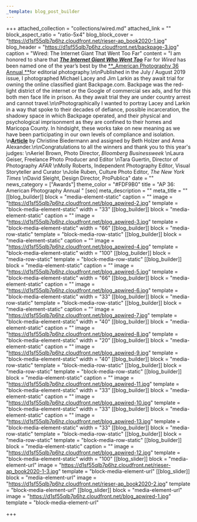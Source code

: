 ```yaml
---
_template: blog_post_builder
---
```


+++
attached_collection = "collections/wired.md"
attached_link = ""
block_aspect_ratio = "ratio-5x4"
blog_block_cover = "https://d1sf55qlb7p6hz.cloudfront.net/rieser-ap_book2020-1.jpg"
blog_header = "https://d1sf55qlb7p6hz.cloudfront.net/backpage-3.jpg"
caption = "Wired: The Internet Giant That Went Too Far"
content = "I am honored to share that [**_The Internet Giant Who Went Too_**](https://jesserieser.com/collections/wired-magazine/ ) Far for _Wired_ has been named one of the year’s best by the [**_American Photography 36 Annual **](https://www.ai-ap.com/slideshow/AP/36/?status=selected#267)for editorial photography.\n\nPublished in the July / August 2019 issue, I photographed Michael Lacey and Jim Larkin as they await trial for owning the online classified giant Backpage.com. Backpage was the red-light district of the internet or the Google of commercial sex ads, and for this both men face life in prison. As they await trial they are under country arrest and cannot travel.\n\nPhotographically I wanted to portray Lacey and Larkin in a way that spoke to their decades of defiance, possible incarceration, the shadowy space in which Backpage operated, and their physical and psychological imprisonment as they are confined to their homes and Maricopa County. In hindsight, these works take on new meaning as we have been participating in our own levels of compliance and isolation.  \n[**Article**](https://www.wired.com/story/inside-backpage-vicious-battle-feds/) by Christine Biedermann and assigned by Beth Holzer and Anna Alexander.\n\nCongratulations to all the winners and thank you to this year's judges:  \nAeriel Brown, Photo Director, _Bloomberg Businessweek_  \nLaura Geiser, Freelance Photo Producer and Editor  \nTara Guertin, Director of Photography _AFAR_  \nMolly Roberts, Independent Photography Editor, Visual Storyteller and Curator  \nJolie Ruben, Culture Photo Editor, _The New York Times_  \nDavid Sleight, Design Director, ProPublica"
date = ""
news_category = ["Awards"]
theme_color = "#FDF9B0"
title = "AP 36: American Photography Annual "
[seo]
meta_description = ""
meta_title = ""
[[blog_builder]]
block = "media-element-static"
caption = ""
image = "https://d1sf55qlb7p6hz.cloudfront.net/blog_apwired-2.jpg"
template = "block-media-element-static"
width = "33"
[[blog_builder]]
block = "media-element-static"
caption = ""
image = "https://d1sf55qlb7p6hz.cloudfront.net/blog_apwired-3.jpg"
template = "block-media-element-static"
width = "66"
[[blog_builder]]
block = "media-row-static"
template = "block-media-row-static"
[[blog_builder]]
block = "media-element-static"
caption = ""
image = "https://d1sf55qlb7p6hz.cloudfront.net/blog_apwired-4.jpg"
template = "block-media-element-static"
width = "100"
[[blog_builder]]
block = "media-row-static"
template = "block-media-row-static"
[[blog_builder]]
block = "media-element-static"
caption = ""
image = "https://d1sf55qlb7p6hz.cloudfront.net/blog_apwired-5.jpg"
template = "block-media-element-static"
width = "66"
[[blog_builder]]
block = "media-element-static"
caption = ""
image = "https://d1sf55qlb7p6hz.cloudfront.net/blog_apwired-6.jpg"
template = "block-media-element-static"
width = "33"
[[blog_builder]]
block = "media-row-static"
template = "block-media-row-static"
[[blog_builder]]
block = "media-element-static"
caption = ""
image = "https://d1sf55qlb7p6hz.cloudfront.net/blog_apwired-7.jpg"
template = "block-media-element-static"
width = "40"
[[blog_builder]]
block = "media-element-static"
caption = ""
image = "https://d1sf55qlb7p6hz.cloudfront.net/blog_apwired-8.jpg"
template = "block-media-element-static"
width = "20"
[[blog_builder]]
block = "media-element-static"
caption = ""
image = "https://d1sf55qlb7p6hz.cloudfront.net/blog_apwired-9.jpg"
template = "block-media-element-static"
width = "40"
[[blog_builder]]
block = "media-row-static"
template = "block-media-row-static"
[[blog_builder]]
block = "media-row-static"
template = "block-media-row-static"
[[blog_builder]]
block = "media-element-static"
caption = ""
image = "https://d1sf55qlb7p6hz.cloudfront.net/blog_apwired-11.jpg"
template = "block-media-element-static"
width = "33"
[[blog_builder]]
block = "media-element-static"
caption = ""
image = "https://d1sf55qlb7p6hz.cloudfront.net/blog_apwired-10.jpg"
template = "block-media-element-static"
width = "33"
[[blog_builder]]
block = "media-element-static"
caption = ""
image = "https://d1sf55qlb7p6hz.cloudfront.net/blog_apwired-13.jpg"
template = "block-media-element-static"
width = "33"
[[blog_builder]]
block = "media-row-static"
template = "block-media-row-static"
[[blog_builder]]
block = "media-row-static"
template = "block-media-row-static"
[[blog_builder]]
block = "media-element-static"
caption = ""
image = "https://d1sf55qlb7p6hz.cloudfront.net/blog_apwired-12.jpg"
template = "block-media-element-static"
width = "100"
[[blog_slider]]
block = "media-element-url"
image = "https://d1sf55qlb7p6hz.cloudfront.net/rieser-ap_book2020-1-3.jpg"
template = "block-media-element-url"
[[blog_slider]]
block = "media-element-url"
image = "https://d1sf55qlb7p6hz.cloudfront.net/rieser-ap_book2020-2.jpg"
template = "block-media-element-url"
[[blog_slider]]
block = "media-element-url"
image = "https://d1sf55qlb7p6hz.cloudfront.net/blog_apwired-1.jpg"
template = "block-media-element-url"

+++
